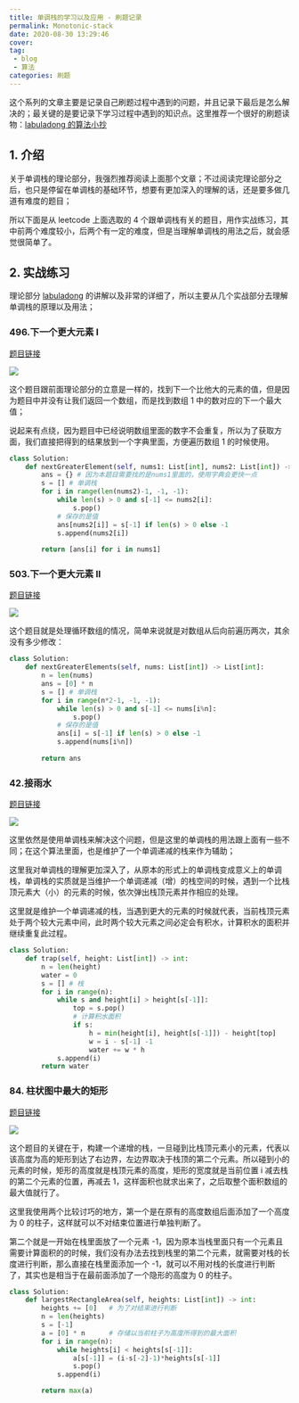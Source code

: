 ```yaml
---
title: 单调栈的学习以及应用 - 刷题记录
permalink: Monotonic-stack
date: 2020-08-30 13:29:46
cover: 
tag: 
 - blog
 - 算法
categories: 刷题
---
```


这个系列的文章主要是记录自己刷题过程中遇到的问题，并且记录下最后是怎么解决的；最关键的是要记录下学习过程中遇到的知识点。这里推荐一个很好的刷题读物：[labuladong 的算法小抄](https://labuladong.gitbook.io/algo/)

<!-- more -->

## 1. 介绍

关于单调栈的理论部分，我强烈推荐阅读上面那个文章；不过阅读完理论部分之后，也只是停留在单调栈的基础环节，想要有更加深入的理解的话，还是要多做几道有难度的题目；

所以下面是从 leetcode 上面选取的 4 个跟单调栈有关的题目，用作实战练习，其中前两个难度较小，后两个有一定的难度，但是当理解单调栈的用法之后，就会感觉很简单了。

## 2. 实战练习

理论部分 [labuladong](https://labuladong.gitbook.io/algo/shu-ju-jie-gou-xi-lie/dan-tiao-zhan) 的讲解以及非常的详细了，所以主要从几个实战部分去理解单调栈的原理以及用法；

### 496.下一个更大元素 I

[题目链接](https://leetcode-cn.com/problems/next-greater-element-i/)

![](https://xerrors.oss-cn-shanghai.aliyuncs.com/imgs/20200901002231.png)

这个题目跟前面理论部分的立意是一样的，找到下一个比他大的元素的值，但是因为题目中并没有让我们返回一个数组，而是找到数组 1 中的数对应的下一个最大值；

说起来有点绕，因为题目中已经说明数组里面的数字不会重复，所以为了获取方面，我们直接把得到的结果放到一个字典里面，方便遍历数组 1 的时候使用。


```python
class Solution:
    def nextGreaterElement(self, nums1: List[int], nums2: List[int]) -> List[int]:
        ans = {} # 因为本题目需要找的是nums1里面的，使用字典会更快一点
        s = [] # 单调栈
        for i in range(len(nums2)-1, -1, -1):
            while len(s) > 0 and s[-1] <= nums2[i]:
                s.pop()
            # 保存的是值
            ans[nums2[i]] = s[-1] if len(s) > 0 else -1
            s.append(nums2[i])
        
        return [ans[i] for i in nums1]
```

### 503.下一个更大元素 II

[题目链接](https://leetcode-cn.com/problems/next-greater-element-ii/)

![](https://xerrors.oss-cn-shanghai.aliyuncs.com/imgs/20200901002338.png)

这个题目就是处理循环数组的情况，简单来说就是对数组从后向前遍历两次，其余没有多少修改：

```python
class Solution:
    def nextGreaterElements(self, nums: List[int]) -> List[int]:
        n = len(nums)
        ans = [0] * n
        s = [] # 单调栈
        for i in range(n*2-1, -1, -1):
            while len(s) > 0 and s[-1] <= nums[i%n]:
                s.pop()
            # 保存的是值
            ans[i] = s[-1] if len(s) > 0 else -1
            s.append(nums[i%n])
        
        return ans
```

### 42.接雨水

[题目链接](https://leetcode-cn.com/problems/trapping-rain-water/)

![](https://xerrors.oss-cn-shanghai.aliyuncs.com/imgs/20200901002359.png)

这里依然是使用单调栈来解决这个问题，但是这里的单调栈的用法跟上面有一些不同；在这个算法里面，也是维护了一个单调递减的栈来作为辅助；

这里我对单调栈的理解更加深入了，从原本的形式上的单调栈变成意义上的单调栈，单调栈的实质就是当维护一个单调递减（增）的栈空间的时候，遇到一个比栈顶元素大（小）的元素的时候，依次弹出栈顶元素并作相应的处理。

这里就是维护一个单调递减的栈，当遇到更大的元素的时候就代表，当前栈顶元素处于两个较大元素中间，此时两个较大元素之间必定会有积水，计算积水的面积并继续重复此过程。

```python
class Solution:
    def trap(self, height: List[int]) -> int:
        n = len(height)
        water = 0
        s = [] # 栈
        for i in range(n):
            while s and height[i] > height[s[-1]]:
                top = s.pop()
                # 计算积水面积
                if s:
                    h = min(height[i], height[s[-1]]) - height[top]
                    w = i - s[-1] -1
                    water += w * h
            s.append(i)
        return water
```

### 84. 柱状图中最大的矩形

[题目链接](https://leetcode-cn.com/problems/largest-rectangle-in-histogram/)

![](https://xerrors.oss-cn-shanghai.aliyuncs.com/imgs/20200901002404.png)

这个题目的关键在于，构建一个递增的栈，一旦碰到比栈顶元素小的元素，代表以该高度为高的矩形到达了右边界，左边界取决于栈顶的第二个元素。所以碰到小的元素的时候，矩形的高度就是栈顶元素的高度，矩形的宽度就是当前位置 i 减去栈的第二个元素的位置，再减去 1，这样面积也就求出来了，之后取整个面积数组的最大值就行了。

这里我使用两个比较讨巧的地方，第一个是在原有的高度数组后面添加了一个高度为 0 的柱子，这样就可以不对结束位置进行单独判断了。

第二个就是一开始在栈里面放了一个元素 -1，因为原本当栈里面只有一个元素且需要计算面积的的时候，我们没有办法去找到栈里的第二个元素，就需要对栈的长度进行判断，那么直接在栈里面添加一个 -1，就可以不用对栈的长度进行判断了，其实也是相当于在最前面添加了一个隐形的高度为 0 的柱子。

```python
class Solution:
    def largestRectangleArea(self, heights: List[int]) -> int:
        heights += [0]   # 为了对结束进行判断
        n = len(heights)
        s = [-1]
        a = [0] * n      # 存储以当前柱子为高度所得到的最大面积
        for i in range(n):
            while heights[i] < heights[s[-1]]:
                a[s[-1]] = (i-s[-2]-1)*heights[s[-1]]
                s.pop()
            s.append(i)

        return max(a)	
```

